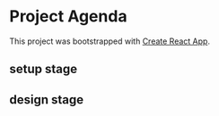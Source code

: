 # Project  Agenda

This project was bootstrapped with [Create React App](https://github.com/facebook/create-react-app).

## setup stage

## design stage
